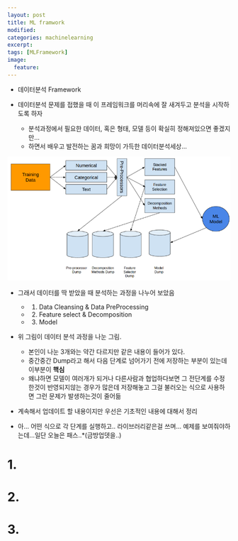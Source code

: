 ```yaml
---
layout: post
title: ML framwork
modified:
categories: machinelearning
excerpt:
tags: [MLFramework]
image:
  feature:
---
```


- 데이터분석 Framework

- 데이터분석 문제를 접했을 때 이 프레임워크를 머리속에 잘 새겨두고 분석을 시작하도록 하자
  - 분석과정에서 필요한 데이터, 혹은 형태, 모델 등이 확실히 정해져있으면 좋겠지만...
  - 하면서 배우고 발전하는 꿈과 희망이 가득한 데이터분석세상...

![png](/images/frame.png)

- 그래서 데이터를 딱 받았을 때 분석하는 과정을 나누어 보았음
  - 1. Data Cleansing & Data PreProcessing
  - 2. Feature select & Decomposition
  - 3. Model
- 위 그림이 데이터 분석 과정을 나눈 그림.
  - 본인이 나눈 3개와는 약간 다르지만 같은 내용이 들어가 있다.
  - 중간중간 Dump라고 해서 다음 단계로 넘어가기 전에 저장하는 부분이 있는데 이부분이 **핵심**
  - 왜냐하면 모델이 여러개가 되거나 다른사람과 협업하다보면 그 전단계를 수정한것이 반영되지않는 경우가 많은데 저장해놓고 그걸 불러오는 식으로 사용하면 그런 문제가 발생하는것이 줄어듦

- 계속해서 업데이트 할 내용이지만 우선은 기초적인 내용에 대해서 정리

- 아... 어떤 식으로 각 단계를 실행하고.. 라이브러리같은걸 쓰며... 예제를 보여줘야하는데...일단 오늘은 패스..*(금방업뎃을..)

# 1.

# 2.

# 3.

